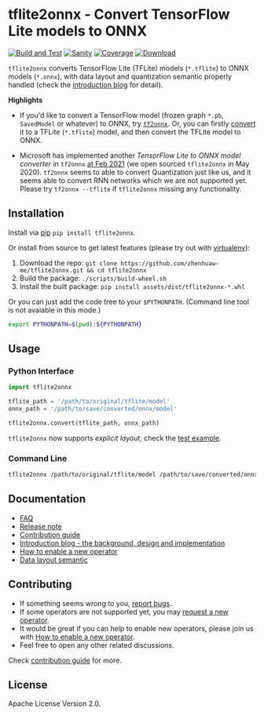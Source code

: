 tflite2onnx - Convert TensorFlow Lite models to ONNX
====================================================

[![Build and Test](https://github.com/zhenhuaw-me/tflite2onnx/workflows/Build%20and%20Test/badge.svg)](https://github.com/zhenhuaw-me/tflite2onnx/actions?query=workflow%3A%22Build+and+Test%22)
[![Sanity](https://github.com/zhenhuaw-me/tflite2onnx/workflows/Sanity/badge.svg)](https://github.com/zhenhuaw-me/tflite2onnx/actions?query=workflow%3ASanity)
[![Coverage](https://codecov.io/gh/zhenhuaw-me/tflite2onnx/branch/master/graph/badge.svg)](https://codecov.io/gh/zhenhuaw-me/tflite2onnx)
[![Download](https://img.shields.io/pypi/dm/tflite2onnx)](https://img.shields.io/pypi/dm/tflite2onnx)

`tflite2onnx` converts TensorFlow Lite (TFLite) models (`*.tflite`) to ONNX models (`*.onnx`),
with data layout and quantization semantic properly handled (check the [introduction blog][intro] for detail).

**Highlights**


* If you'd like to convert a TensorFlow model (frozen graph `*.pb`, `SavedModel`
or whatever) to ONNX, try [`tf2onnx`](https://github.com/onnx/tensorflow-onnx).
Or, you can firstly [convert][tf2tflite] it to a TFLite (`*.tflite`) model,
and then convert the TFLite model to ONNX.

* Microsoft has implemented another _TensorFlow Lite to ONNX model converter_ in `tf2onnx`
[at Feb 2021](https://github.com/onnx/sigs/blob/master/converters/meetings/019-20210212.md)
(we open sourced `tflite2onnx` in May 2020). `tf2onnx` seems to able to convert Quantization
just like us, and it seems able to convert RNN networks which we are not supported yet.
Please try `tf2onnx --tflite` if `tflite2onnx` missing any functionality.


## Installation

Install via [pip][pypi] `pip install tflite2onnx`.

Or install from source to get latest features (please try out with [virtualenv](https://virtualenv.pypa.io)):

1. Download the repo: `git clone https://github.com/zhenhuaw-me/tflite2onnx.git && cd tflite2onnx`
2. Build the package: `./scripts/build-wheel.sh`
3. Install the built package: `pip install assets/dist/tflite2onnx-*.whl`

Or you can just add the code tree to your `$PYTHONPATH`.
(Command line tool is not avaiable in this mode.)

```sh
export PYTHONPATH=$(pwd):${PYTHONPATH}
```


## Usage

### Python Interface

```py
import tflite2onnx

tflite_path = '/path/to/original/tflite/model'
onnx_path = '/path/to/save/converted/onnx/model'

tflite2onnx.convert(tflite_path, onnx_path)
```

`tflite2onnx` now supports *explicit layout*, check the
[test example](https://github.com/zhenhuaw-me/tflite2onnx/blob/master/tests/test_explicit_layout.py).


### Command Line

```sh
tflite2onnx /path/to/original/tflite/model /path/to/save/converted/onnx/model
```


## Documentation

* [FAQ](docs/faq.md)
* [Release note](docs/release-notes.md)
* [Contribution guide](docs/contribution-guide.md)
* [Introduction blog - the background, design and implementation][intro]
* [How to enable a new operator](docs/how-to-enable-new-operator.md)
* [Data layout semantic](docs/data-layout-semantic.md)


## Contributing

* If something seems wrong to you, [report bugs](https://github.com/zhenhuaw-me/tflite2onnx/issues/new?assignees=&labels=bug&template=bug-report.md&title=).
* If some operators are not supported yet, you may [request a new operator](https://github.com/zhenhuaw-me/tflite2onnx/issues/new?assignees=&labels=operator%2C+help+wanted&template=request-operator.md&title=Operator+request%3A).
* It would be great if you can help to enable new operators, please join us with [How to enable a new operator](docs/how-to-enable-new-operator.md).
* Feel free to open any other related discussions.

Check [contribution guide](docs/contribution-guide.md) for more.


## License

Apache License Version 2.0.

[intro]: https://zhenhuaw.me/blog/2020/Convert-TensorFlow-Lite-models-to-ONNX.html
[pypi]: https://pypi.org/project/tflite2onnx
[github]: https://github.com/zhenhuaw-me/tflite2onnx
[tf2tflite]: https://www.tensorflow.org/lite/convert
